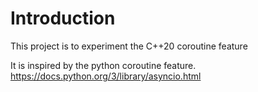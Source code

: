 # Introduction
This project is to experiment the C++20 coroutine feature

It is inspired by the python coroutine feature. 
https://docs.python.org/3/library/asyncio.html


